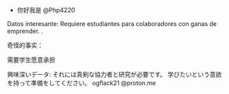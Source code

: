 - 你好我是 @Php4220

Datos interesante:
Requiere estudiantes para colaboradores con ganas de emprender.
   .
  
奇怪的事实：

需要学生愿意承担

興味深いデータ:
それには真剣な協力者と研究が必要です。
   学びたいという意欲を持って準備をしてください。
ogflack21 @proton.me
<!---
Php4220/Php4220 is a ✨ special ✨ repository because its `README.md` (this file) appears on your GitHub profile.
You can click the Preview link to take a look at your changes.
--->
